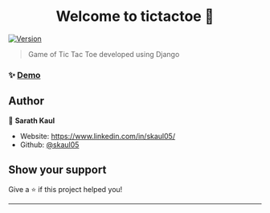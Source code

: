 <h1 align="center">Welcome to tictactoe 👋</h1>
<p>
  <a href="https://www.npmjs.com/package/tictactoe" target="_blank">
    <img alt="Version" src="https://img.shields.io/npm/v/tictactoe.svg">
  </a>
</p>

> Game of Tic Tac Toe developed using Django

### ✨ [Demo](https://skaul05-tictactoe.herokuapp.com/)

## Author

👤 **Sarath Kaul**

* Website: https://www.linkedin.com/in/skaul05/
* Github: [@skaul05](https://github.com/skaul05)

## Show your support

Give a ⭐️ if this project helped you!

***

